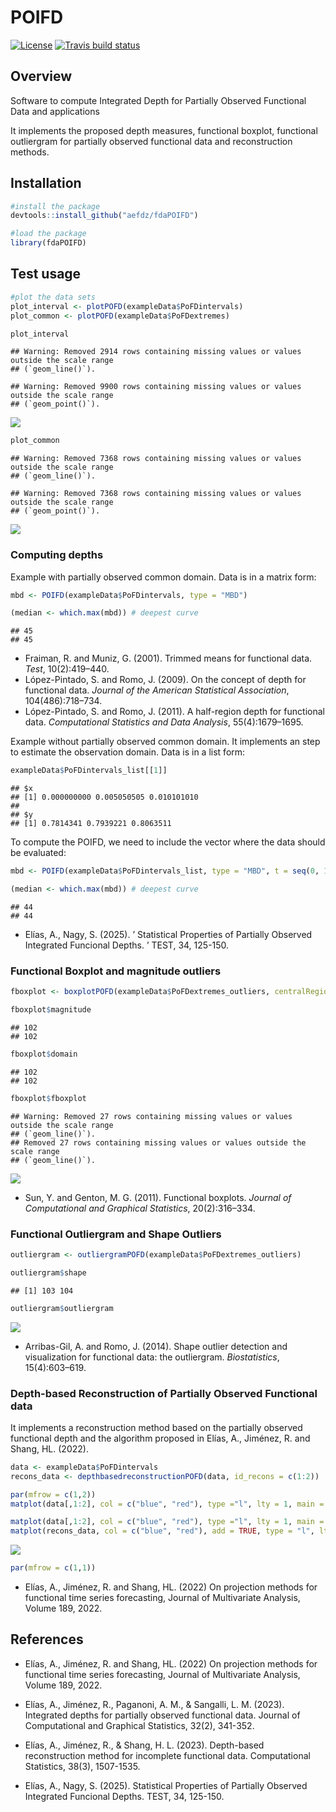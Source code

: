 # POIFD

<!-- badges: start -->

[![License](https://img.shields.io/badge/license-GPL%20v3-blue.svg)](https://www.gnu.org/licenses/gpl-3.0)
[![Travis build
status](https://travis-ci.com/aefdz/dbPoFDA.svg?branch=master)](https://travis-ci.com/aefdz/dbPoFDA)
<!-- badges: end -->

## Overview

Software to compute Integrated Depth for Partially Observed Functional
Data and applications

It implements the proposed depth measures, functional boxplot,
functional outliergram for partially observed functional data and
reconstruction methods.

## Installation

``` r
#install the package
devtools::install_github("aefdz/fdaPOIFD")

#load the package
library(fdaPOIFD)
```

## Test usage

``` r
#plot the data sets
plot_interval <- plotPOFD(exampleData$PoFDintervals)
plot_common <- plotPOFD(exampleData$PoFDextremes)

plot_interval
```

    ## Warning: Removed 2914 rows containing missing values or values outside the scale range
    ## (`geom_line()`).

    ## Warning: Removed 9900 rows containing missing values or values outside the scale range
    ## (`geom_point()`).

<img src="README_files/figure-markdown_github/unnamed-chunk-2-1.png" style="display: block; margin: auto;" />

``` r
plot_common
```

    ## Warning: Removed 7368 rows containing missing values or values outside the scale range
    ## (`geom_line()`).

    ## Warning: Removed 7368 rows containing missing values or values outside the scale range
    ## (`geom_point()`).

<img src="README_files/figure-markdown_github/unnamed-chunk-2-2.png" style="display: block; margin: auto;" />

### Computing depths

Example with partially observed common domain. Data is in a matrix form:

``` r
mbd <- POIFD(exampleData$PoFDintervals, type = "MBD")

(median <- which.max(mbd)) # deepest curve
```

    ## 45 
    ## 45

-   Fraiman, R. and Muniz, G. (2001). Trimmed means for functional data.
    *Test*, 10(2):419–440.
-   López-Pintado, S. and Romo, J. (2009). On the concept of depth for
    functional data. *Journal of the American Statistical Association*,
    104(486):718–734.
-   López-Pintado, S. and Romo, J. (2011). A half-region depth for
    functional data. *Computational Statistics and Data Analysis*,
    55(4):1679–1695.

Example without partially observed common domain. It implements an step
to estimate the observation domain. Data is in a list form:

``` r
exampleData$PoFDintervals_list[[1]]
```

    ## $x
    ## [1] 0.000000000 0.005050505 0.010101010
    ## 
    ## $y
    ## [1] 0.7814341 0.7939221 0.8063511

To compute the POIFD, we need to include the vector where the data
should be evaluated:

``` r
mbd <- POIFD(exampleData$PoFDintervals_list, type = "MBD", t = seq(0, 1, length.out = 100))

(median <- which.max(mbd)) # deepest curve
```

    ## 44 
    ## 44

-   Elías, A., Nagy, S. (2025). ’ Statistical Properties of Partially
    Observed Integrated Funcional Depths. ’ TEST, 34, 125-150.

### Functional Boxplot and magnitude outliers

``` r
fboxplot <- boxplotPOFD(exampleData$PoFDextremes_outliers, centralRegion = 0.5, fmag = 1.5, fdom = 1)

fboxplot$magnitude
```

    ## 102 
    ## 102

``` r
fboxplot$domain
```

    ## 102 
    ## 102

``` r
fboxplot$fboxplot
```

    ## Warning: Removed 27 rows containing missing values or values outside the scale range
    ## (`geom_line()`).
    ## Removed 27 rows containing missing values or values outside the scale range
    ## (`geom_line()`).

<img src="README_files/figure-markdown_github/unnamed-chunk-6-1.png" style="display: block; margin: auto;" />

-   Sun, Y. and Genton, M. G. (2011). Functional boxplots. *Journal of
    Computational and Graphical Statistics*, 20(2):316–334.

### Functional Outliergram and Shape Outliers

``` r
outliergram <- outliergramPOFD(exampleData$PoFDextremes_outliers)

outliergram$shape
```

    ## [1] 103 104

``` r
outliergram$outliergram
```

<img src="README_files/figure-markdown_github/unnamed-chunk-7-1.png" style="display: block; margin: auto;" />

-   Arribas-Gil, A. and Romo, J. (2014). Shape outlier detection and
    visualization for functional data: the outliergram. *Biostatistics*,
    15(4):603–619.

### Depth-based Reconstruction of Partially Observed Functional data

It implements a reconstruction method based on the partially observed
functional depth and the algorithm proposed in Elías, A., Jiménez, R.
and Shang, HL. (2022).

``` r
data <- exampleData$PoFDintervals
recons_data <- depthbasedreconstructionPOFD(data, id_recons = c(1:2))

par(mfrow = c(1,2))
matplot(data[,1:2], col = c("blue", "red"), type ="l", lty = 1, main = "POFD", ylab = "Y")

matplot(data[,1:2], col = c("blue", "red"), type ="l", lty = 1, main = "Reconstruction", ylab = "Y")
matplot(recons_data, col = c("blue", "red"), add = TRUE, type = "l", lty = 2, main = "Reconstruction", ylab = "Y")
```

![](README_files/figure-markdown_github/unnamed-chunk-8-1.png)

``` r
par(mfrow = c(1,1))
```

-   Elías, A., Jiménez, R. and Shang, HL. (2022) On projection methods
    for functional time series forecasting, Journal of Multivariate
    Analysis, Volume 189, 2022.

## References

-   Elías, A., Jiménez, R. and Shang, HL. (2022) On projection methods
    for functional time series forecasting, Journal of Multivariate
    Analysis, Volume 189, 2022.

-   Elías, A., Jiménez, R., Paganoni, A. M., & Sangalli, L. M. (2023).
    Integrated depths for partially observed functional data. Journal of
    Computational and Graphical Statistics, 32(2), 341-352.

-   Elías, A., Jiménez, R., & Shang, H. L. (2023). Depth-based
    reconstruction method for incomplete functional data. Computational
    Statistics, 38(3), 1507-1535.

-   Elías, A., Nagy, S. (2025). Statistical Properties of Partially
    Observed Integrated Funcional Depths. TEST, 34, 125-150.
